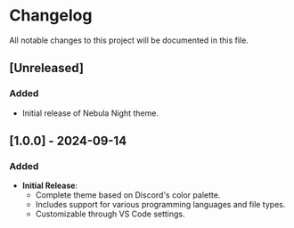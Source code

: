 # Changelog

All notable changes to this project will be documented in this file.

## [Unreleased]

### Added

- Initial release of Nebula Night theme.

## [1.0.0] - 2024-09-14

### Added

- **Initial Release**:
  - Complete theme based on Discord's color palette.
  - Includes support for various programming languages and file types.
  - Customizable through VS Code settings.
